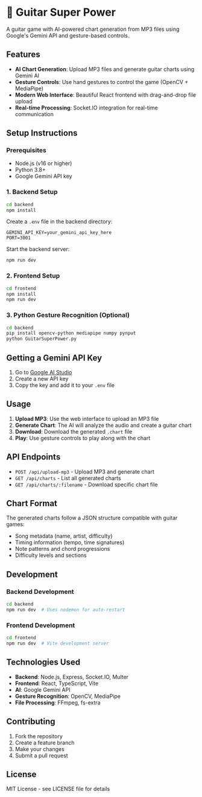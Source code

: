 # 🎸 Guitar Super Power

A guitar game with AI-powered chart generation from MP3 files using Google's Gemini API and gesture-based controls.

## Features

- **AI Chart Generation**: Upload MP3 files and generate guitar charts using Gemini AI
- **Gesture Controls**: Use hand gestures to control the game (OpenCV + MediaPipe)
- **Modern Web Interface**: Beautiful React frontend with drag-and-drop file upload
- **Real-time Processing**: Socket.IO integration for real-time communication

## Setup Instructions

### Prerequisites

- Node.js (v16 or higher)
- Python 3.8+
- Google Gemini API key

### 1. Backend Setup

```bash
cd backend
npm install
```

Create a `.env` file in the backend directory:
```env
GEMINI_API_KEY=your_gemini_api_key_here
PORT=3001
```

Start the backend server:
```bash
npm run dev
```

### 2. Frontend Setup

```bash
cd frontend
npm install
npm run dev
```

### 3. Python Gesture Recognition (Optional)

```bash
cd backend
pip install opencv-python mediapipe numpy pynput
python GuitarSuperPower.py
```

## Getting a Gemini API Key

1. Go to [Google AI Studio](https://makersuite.google.com/app/apikey)
2. Create a new API key
3. Copy the key and add it to your `.env` file

## Usage

1. **Upload MP3**: Use the web interface to upload an MP3 file
2. **Generate Chart**: The AI will analyze the audio and create a guitar chart
3. **Download**: Download the generated `.chart` file
4. **Play**: Use gesture controls to play along with the chart

## API Endpoints

- `POST /api/upload-mp3` - Upload MP3 and generate chart
- `GET /api/charts` - List all generated charts
- `GET /api/charts/:filename` - Download specific chart file

## Chart Format

The generated charts follow a JSON structure compatible with guitar games:
- Song metadata (name, artist, difficulty)
- Timing information (tempo, time signatures)
- Note patterns and chord progressions
- Difficulty levels and sections

## Development

### Backend Development
```bash
cd backend
npm run dev  # Uses nodemon for auto-restart
```

### Frontend Development
```bash
cd frontend
npm run dev  # Vite development server
```

## Technologies Used

- **Backend**: Node.js, Express, Socket.IO, Multer
- **Frontend**: React, TypeScript, Vite
- **AI**: Google Gemini API
- **Gesture Recognition**: OpenCV, MediaPipe
- **File Processing**: FFmpeg, fs-extra

## Contributing

1. Fork the repository
2. Create a feature branch
3. Make your changes
4. Submit a pull request

## License

MIT License - see LICENSE file for details
